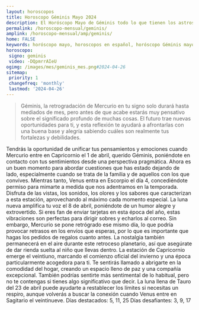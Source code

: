 ```yaml
---
layout: horoscopos
title: Horoscopo Géminis Mayo 2024
description: El Horóscopo Mayo de Géminis todo lo que tienen los astros preparados para este mes, amor, trabajo, familia. Todo sobre astrologia, tarot, predicciones. Horoscopo gratis en español, predicciones y astrología.
permalink: /horoscopo-mensual/geminis/
amplink: /horoscopo-mensual/amp/geminis/
home: FALSE
keywords: horóscopo mayo, horoscopos en español, horóscopo Géminis mayo , horóscopo esperanza gracia, horoscop, horóscopos gratis, horoscopo Géminis, Tarot, Astrologia, Zodíaco, Géminis, horoscopo gratis, horoscopo del mes 
horoscopo:
 signo: geminis
 video: -DQpmrrAIeU
ogimg: /images/mes/geminis_mes.png#2024-04-26
sitemap:
 priority: 1
 changefreq: 'monthly'
 lastmod: '2024-04-26'
---
```



 > Géminis, la retrogradación de Mercurio en tu signo solo durará hasta mediados de mes, pero antes de que acabe estarás muy pensativo sobre el significado profundo de muchas cosas. El futuro trae nuevas oportunidades para ti, y esta reflexión te ayudará a afrontarlas con una buena base y alegría sabiendo cuáles son realmente tus fortalezas y debilidades.



Tendrás la oportunidad de unificar tus pensamientos y emociones cuando Mercurio entre en Capricornio el 1 de abril, querido Géminis, poniéndote en contacto con tus sentimientos desde una perspectiva pragmática. Ahora es un buen momento para abordar cuestiones que has estado dejando de lado, especialmente cuando se trata de la familia y de aquellos con los que convives.
Mientras tanto, Venus entra en Escorpio el día 4, concediéndote permiso para mimarte a medida que nos adentramos en la temporada. Disfruta de las vistas, los sonidos, los olores y los sabores que caracterizan a esta estación, aprovechando al máximo cada momento especial.
La luna nueva amplifica tu voz el 8 de abril, poniéndote de un humor alegre y extrovertido. Si eres fan de enviar tarjetas en esta época del año, estas vibraciones son perfectas para dirigir sobres y echarlos al correo. Sin embargo, Mercurio se pone retrógrado ese mismo día, lo que podría provocar retrasos en los envíos que esperas, por lo que es importante que hagas los pedidos de regalos cuanto antes. La nostalgia también permanecerá en el aire durante este retroceso planetario, así que asegúrate de dar rienda suelta al niño que llevas dentro.
La estación de Capricornio emerge el veintiuno, marcando el comienzo oficial del invierno y una época particularmente acogedora para ti. Te sentirás llamado a abrigarte en la comodidad del hogar, creando un espacio lleno de paz y una compañía excepcional. También podrías sentirte más sentimental de lo habitual, pero no te contengas si tienes algo significativo que decir. La luna llena de Tauro del 23 de abril puede ayudarte a restablecer los límites si necesitas un respiro, aunque volverás a buscar la conexión cuando Venus entre en Sagitario el veintinueve.
Días destacados: 5, 11, 25
Días desafiantes: 3, 9, 17